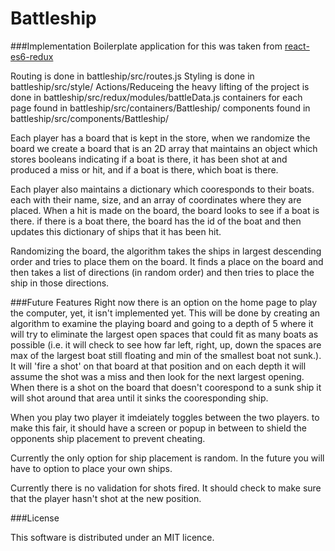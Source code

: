 Battleship
===============
###Implementation 
Boilerplate application for this was taken from [react-es6-redux](https://github.com/topheman/react-es6-redux)

Routing is done in battleship/src/routes.js
Styling is done in battleship/src/style/
Actions/Reduceing the heavy lifting of the project is done in battleship/src/redux/modules/battleData.js
containers for each page found in battleship/src/containers/Battleship/
components found in battleship/src/components/Battleship/

Each player has a board that is kept in the store, when we randomize the board we create a board that is an 2D array that maintains an object which stores booleans indicating if a boat is there, it has been shot at and produced a miss or hit, and if a boat is there, which boat is there. 

Each player also maintains a dictionary which cooresponds to their boats. each with their name, size, and an array of coordinates where they are placed. When a hit is made on the board, the board looks to see if a boat is there. if there is a boat there, the board has the id of the boat and then updates this dictionary of ships that it has been hit.

Randomizing the board, the algorithm takes the ships in largest descending order and tries to place them on the board. It finds a place on the board and then takes a list of directions (in random order) and then tries to place the ship in those directions. 

###Future Features 
Right now there is an option on the home page to play the computer, yet, it isn't implemented yet. This will be done by creating an algorithm to examine the playing board and going to a depth of 5 where it will try to eliminate the largest open spaces that could fit as many boats as possible (i.e. it will check to see how far left, right, up, down the spaces are max of the largest boat still floating and min of the smallest boat not sunk.). It will 'fire a shot' on that board at that position and on each depth it will assume the shot was a miss and then look for the next largest opening. When there is a shot on the board that doesn't coorespond to a sunk ship it will shot around that area until it sinks the cooresponding ship.

When you play two player it imdeiately toggles between the two players. to make this fair, it should have a screen or popup in between to shield the opponents ship placement to prevent cheating. 

Currently the only option for ship placement is random. In the future you will have to option to place your own ships. 

Currently there is no validation for shots fired. It should check to make sure that the player hasn't shot at the new position. 


###License

This software is distributed under an MIT licence.
